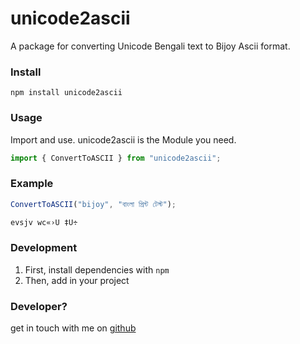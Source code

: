 # unicode2ascii

A package for converting Unicode Bengali text to Bijoy Ascii format.

### Install

```
npm install unicode2ascii
```

### Usage

Import and use. unicode2ascii is the Module you need.

```javascript
import { ConvertToASCII } from "unicode2ascii";
```

### Example

```javascript
ConvertToASCII("bijoy", "বাংলা প্রিন্ট টেস্ট");
```

```javascript
evsjv wc«›U ‡U÷
```

### Development

1. First, install dependencies with `npm`
2. Then, add in your project

### Developer?

get in touch with me on [github](https://github.com/nayeem-bd)
